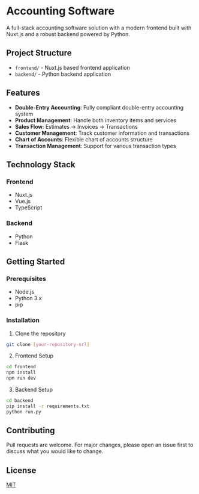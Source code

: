 # Accounting Software

A full-stack accounting software solution with a modern frontend built with Nuxt.js and a robust backend powered by Python.

## Project Structure

- `frontend/` - Nuxt.js based frontend application
- `backend/` - Python backend application

## Features

- **Double-Entry Accounting**: Fully compliant double-entry accounting system
- **Product Management**: Handle both inventory items and services
- **Sales Flow**: Estimates → Invoices → Transactions
- **Customer Management**: Track customer information and transactions
- **Chart of Accounts**: Flexible chart of accounts structure
- **Transaction Management**: Support for various transaction types

## Technology Stack

### Frontend
- Nuxt.js
- Vue.js
- TypeScript

### Backend
- Python
- Flask

## Getting Started

### Prerequisites
- Node.js
- Python 3.x
- pip

### Installation

1. Clone the repository
```bash
git clone [your-repository-url]
```

2. Frontend Setup
```bash
cd frontend
npm install
npm run dev
```

3. Backend Setup
```bash
cd backend
pip install -r requirements.txt
python run.py
```

## Contributing
Pull requests are welcome. For major changes, please open an issue first to discuss what you would like to change.

## License
[MIT](https://choosealicense.com/licenses/mit/)
